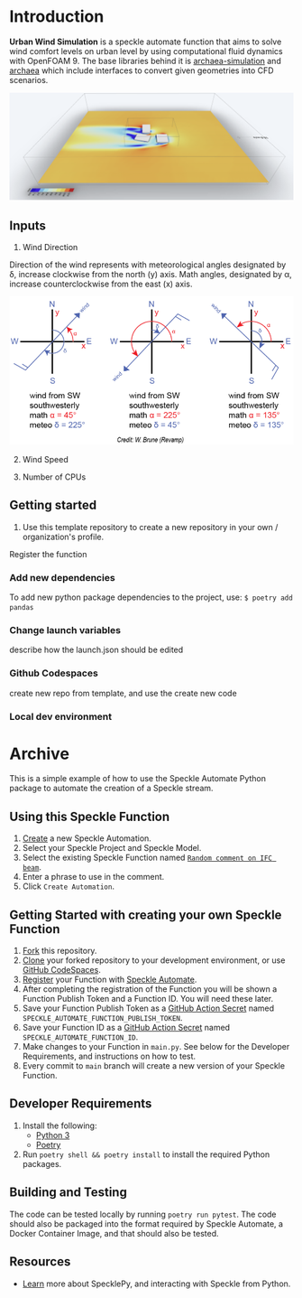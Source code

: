 # Introduction

**Urban Wind Simulation** is a speckle automate function that aims to solve wind comfort levels on urban level by using computational fluid dynamics with OpenFOAM 9. The base libraries behind it is [archaea-simulation](https://pypi.org/project/archaea-simulation/) and [archaea](https://pypi.org/project/archaea/) which include interfaces to convert given geometries into CFD scenarios.

![CFD Sample Result](/img/sample_result.png)

## Inputs

1. Wind Direction

Direction of the wind represents with meteorological angles designated by δ, increase clockwise from the north (y) axis. Math angles, designated by α, increase counterclockwise from the east (x) axis.

![Math & Meteo Angles](/img/math_meteo_angle.png)

2. Wind Speed



3. Number of CPUs

## Getting started

1. Use this template repository to create a new repository in your own / organization's profile.

Register the function 

### Add new dependencies

To add new python package dependencies to the project, use:
`$ poetry add pandas`

### Change launch variables

describe how the launch.json should be edited

### Github Codespaces

create new repo from template, and use the create new code


### Local dev environment




# Archive

This is a simple example of how to use the Speckle Automate Python package to automate the creation of a Speckle stream.


## Using this Speckle Function

1. [Create](https://automate.speckle.dev/) a new Speckle Automation.
1. Select your Speckle Project and Speckle Model.
1. Select the existing Speckle Function named [`Random comment on IFC beam`](https://automate.speckle.dev/functions/e110be8fad).
1. Enter a phrase to use in the comment.
1. Click `Create Automation`.

## Getting Started with creating your own Speckle Function

1. [Fork](https://docs.github.com/en/get-started/quickstart/fork-a-repo) this repository.
1. [Clone](https://docs.github.com/en/get-started/quickstart/fork-a-repo#cloning-your-forked-repository) your forked repository to your development environment, or use [GitHub CodeSpaces](https://github.com/features/codespaces).
1. [Register](https://automate.speckle.dev/) your Function with [Speckle Automate](https://automate.speckle.dev/).
1. After completing the registration of the Function you will be shown a Function Publish Token and a Function ID. You will need these later.
1. Save your Function Publish Token as a [GitHub Action Secret](https://docs.github.com/en/actions/security-guides/encrypted-secrets#creating-encrypted-secrets-for-a-repository) named `SPECKLE_AUTOMATE_FUNCTION_PUBLISH_TOKEN`.
1. Save your Function ID as a [GitHub Action Secret](https://docs.github.com/en/actions/security-guides/encrypted-secrets#creating-encrypted-secrets-for-a-repository) named `SPECKLE_AUTOMATE_FUNCTION_ID`.
1. Make changes to your Function in `main.py`. See below for the Developer Requirements, and instructions on how to test.
1. Every commit to `main` branch will create a new version of your Speckle Function.

## Developer Requirements

1. Install the following:
    - [Python 3](https://www.python.org/downloads/)
    - [Poetry](https://python-poetry.org/docs/#installing-with-the-official-installer)
1. Run `poetry shell && poetry install` to install the required Python packages.

## Building and Testing

The code can be tested locally by running `poetry run pytest`.
The code should also be packaged into the format required by Speckle Automate, a Docker Container Image, and that should also be tested.

## Resources

- [Learn](https://speckle.guide/dev/python.html) more about SpecklePy, and interacting with Speckle from Python.
